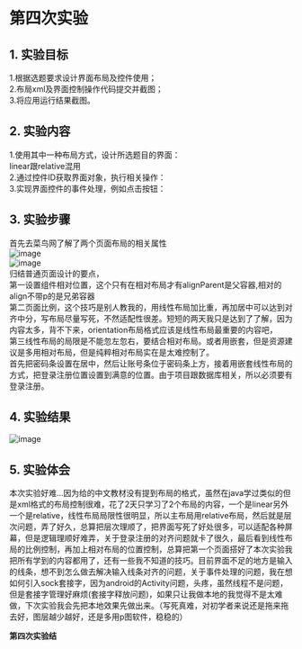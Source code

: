 # 第四次实验  
## 1. 实验目标  
1.根据选题要求设计界面布局及控件使用；    
2.布局xml及界面控制操作代码提交并截图；  
3.将应用运行结果截图。    
## 2. 实验内容  
1.使用其中一种布局方式，设计所选题目的界面：  
linear跟relative混用  
2.通过控件ID获取界面对象，执行相关操作：  
3.实现界面控件的事件处理，例如点击按钮：  
## 3. 实验步骤  
首先去菜鸟网了解了两个页面布局的相关属性  
![image](http://www.runoob.com/wp-content/uploads/2015/07/15116314.jpg)  
![image](http://www.runoob.com/wp-content/uploads/2015/07/797932661.png)  
归结普通页面设计的要点，  
第一设置组件相对位置，这个只有在相对布局才有alignParent是父容器,相对的align不带p的是兄弟容器  
第二页面比例，这个技巧是别人教我的，用线性布局加比重，再加居中可以达到对齐中分，写布局尽量写死，不然适配性很差。短短的两天我只是达到了了解，因为内容太多，背不下来，orientation布局格式应该是线性布局最重要的内容吧，  
第三线性布局的局限是不能忽左忽右，要结合相对布局。或者用嵌套，但是资源建议是多用相对布局，但是纯粹相对布局实在是太难控制了。  
首先把密码条设置在居中，然后让账号条位于密码条上方，接着用嵌套线性布局的方式，把登录注册位置设置到满意的位置。由于项目跟数据库相关，所以必须要有登录注册。    
## 4. 实验结果
![image](https://github.com/heweisheng/android-labs-2018/blob/master/soft1614080902425/%E7%AC%AC%E5%9B%9B%E6%AC%A1%E5%AE%9E%E9%AA%8C%E6%88%AA%E5%9B%BE.png)
## 5. 实验体会  
 本次实验好难...因为给的中文教材没有提到布局的格式，虽然在java学过类似的但是xml格式的布局控制很难，花了2天只学习了2个布局的内容，一个是linear另外一个是relative，线性布局局限性很明显，所以主布局用relative布局，然后就是层次问题，弄了好久，总算把层次理顺了，把界面写死了好处很多，可以适配各种屏幕，但是逻辑理顺好难弄，关于登录注册的对齐问题就卡了很久，最后看到线性布局的比例控制，再加上相对布局的位置控制，总算把第一个页面搭好了本次实验我把所有学到的内容都用了，还有一些我不知道的技巧。目前界面不足的地方是输入的线条，想不到怎么做去解决输入线条对齐的问题，关于事件处理的问题，我在想如何引入sock套接字，因为android的Activity问题，头疼，虽然线程不是问题，但是套接字管理好麻烦(套接字释放问题)，如果只让我做本地的我觉得不是太难做，下次实验我会先把本地效果先做出来。（写死真难，对初学者来说还是拖来拖去好，图层越少越好，还是多用p图软件，稳稳的）   
  
**第四次实验结**

